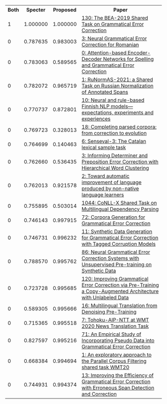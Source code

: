 <html><table><tr>
<th>Both</th>
<th>Specter</th>
<th>Proposed</th>
<th>Paper</th>
</tr>
<tr>
<td>1</td>
<td>1.000000</td>
<td>1.000000</td>
<td><a href="https://www.semanticscholar.org/paper/3f3704d87860a816ac3cc7257a9acccf0d463b7a">130: The BEA-2019 Shared Task on Grammatical Error Correction</a></td>
</tr>
<tr>
<td>0</td>
<td>0.787635</td>
<td>0.983003</td>
<td><a href="https://www.semanticscholar.org/paper/b070d6dd66d95a74965132cba2006081a5e8fb77">3: Neural Grammatical Error Correction for Romanian</a></td>
</tr>
<tr>
<td>0</td>
<td>0.783063</td>
<td>0.589565</td>
<td><a href="https://www.semanticscholar.org/paper/92d168ed8af1a6d68f83c90504d25bcab6f3e6d7">0: Attention-based Encoder-Decoder Networks for Spelling and Grammatical Error Correction</a></td>
</tr>
<tr>
<td>0</td>
<td>0.782072</td>
<td>0.965719</td>
<td><a href="https://www.semanticscholar.org/paper/eb8d29bdab4a51b601c5e98a20fdf512fa4f9c3a">1: RuNormAS-2021: a Shared Task on Russian Normalization of Annotated Spans</a></td>
</tr>
<tr>
<td>0</td>
<td>0.770737</td>
<td>0.872801</td>
<td><a href="https://www.semanticscholar.org/paper/9ff5eb7d88a85791d51e50e2beccb9e7ab9c90b3">10: Neural and rule-based Finnish NLP models—expectations, experiments and experiences</a></td>
</tr>
<tr>
<td>0</td>
<td>0.769723</td>
<td>0.328013</td>
<td><a href="https://www.semanticscholar.org/paper/5c45f61da3772cb13716677e3f17e7d869e726fd">18: Completing parsed corpora: from correction to evolution</a></td>
</tr>
<tr>
<td>0</td>
<td>0.764699</td>
<td>0.140463</td>
<td><a href="https://www.semanticscholar.org/paper/6ace9973e73a09ef6add51c6aed78b5814eff8b5">6: Senseval-3: The Catalan lexical sample task</a></td>
</tr>
<tr>
<td>0</td>
<td>0.762660</td>
<td>0.536435</td>
<td><a href="https://www.semanticscholar.org/paper/55be5ba2360d574b2e1471c1e1179723f0bf38e7">3: Informing Determiner and Preposition Error Correction with Hierarchical Word Clustering</a></td>
</tr>
<tr>
<td>0</td>
<td>0.762013</td>
<td>0.921578</td>
<td><a href="https://www.semanticscholar.org/paper/731f67b5237aa7c0fe61b15ab0ea90d188e128ac">2: Toward automatic improvement of language produced by non-native language learners</a></td>
</tr>
<tr>
<td>0</td>
<td>0.755895</td>
<td>0.503014</td>
<td><a href="https://www.semanticscholar.org/paper/1deed1a4a03e07aee3b8b8e4716f35033c715a57">1044: CoNLL-X Shared Task on Multilingual Dependency Parsing</a></td>
</tr>
<tr>
<td>0</td>
<td>0.746143</td>
<td>0.997915</td>
<td><a href="https://www.semanticscholar.org/paper/fcae82bd4a5fbe2542533cea5ccf1a795c9f64c6">72: Corpora Generation for Grammatical Error Correction</a></td>
</tr>
<tr>
<td>0</td>
<td>0.746731</td>
<td>0.996232</td>
<td><a href="https://www.semanticscholar.org/paper/83faba6dc056cf1abd1662c2c650249657abe4ae">11: Synthetic Data Generation for Grammatical Error Correction with Tagged Corruption Models</a></td>
</tr>
<tr>
<td>0</td>
<td>0.788570</td>
<td>0.995762</td>
<td><a href="https://www.semanticscholar.org/paper/7cc6f009feb5ad5ad0e1ff00c551fb318fc95016">86: Neural Grammatical Error Correction Systems with Unsupervised Pre-training on Synthetic Data</a></td>
</tr>
<tr>
<td>0</td>
<td>0.723728</td>
<td>0.995685</td>
<td><a href="https://www.semanticscholar.org/paper/f828b3c378434b8945c4e21472e7e2efa908b6eb">120: Improving Grammatical Error Correction via Pre-Training a Copy-Augmented Architecture with Unlabeled Data</a></td>
</tr>
<tr>
<td>0</td>
<td>0.589305</td>
<td>0.995666</td>
<td><a href="https://www.semanticscholar.org/paper/b88703f68f4abb9e69b86fb42dff85aa4a76fca4">16: Multilingual Translation from Denoising Pre-Training</a></td>
</tr>
<tr>
<td>0</td>
<td>0.715365</td>
<td>0.995518</td>
<td><a href="https://www.semanticscholar.org/paper/838d01155c2be4dd5407cccf33806753997451da">7: Tohoku-AIP-NTT at WMT 2020 News Translation Task</a></td>
</tr>
<tr>
<td>0</td>
<td>0.827597</td>
<td>0.995216</td>
<td><a href="https://www.semanticscholar.org/paper/1a5ef51ae0c0ee1216e14aa390734cf7581c3b27">71: An Empirical Study of Incorporating Pseudo Data into Grammatical Error Correction</a></td>
</tr>
<tr>
<td>0</td>
<td>0.668384</td>
<td>0.994694</td>
<td><a href="https://www.semanticscholar.org/paper/e7f929c657afa1532ae6261308427dc1abe65349">1: An exploratory approach to the Parallel Corpus Filtering shared task WMT20</a></td>
</tr>
<tr>
<td>0</td>
<td>0.744931</td>
<td>0.994374</td>
<td><a href="https://www.semanticscholar.org/paper/5b834c1ce83767cbb45335e11d75dfdec46f9072">13: Improving the Efficiency of Grammatical Error Correction with Erroneous Span Detection and Correction</a></td>
</tr>
</table></html>
